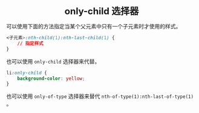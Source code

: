<center><font size="5"><b>only-child 选择器</b></font></center>

可以使用下面的方法指定当某个父元素中只有一个子元素时才使用的样式。

```css
<子元素>:nth-child(1):nth-last-child(1) {
    // 指定样式
}
```

也可以使用 `only-child` 选择器来代替。

```css
li:only-child {
    background-color: yellow;
}
```

也可以使用 `only-of-type` 选择器来替代 `nth-of-type(1):nth-last-of-type(1)` 。